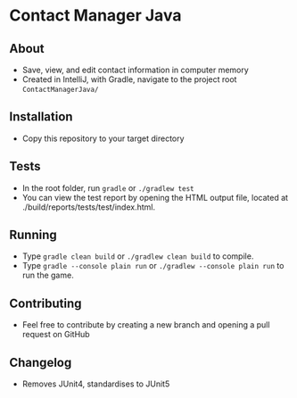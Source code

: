 # Contact Manager Java

## About

- Save, view, and edit contact information in computer memory
- Created in IntelliJ, with Gradle, navigate to the project root `ContactManagerJava/`

## Installation

- Copy this repository to your target directory

## Tests

- In the root folder, run `gradle` or `./gradlew test`
- You can view the test report by opening the HTML output file, located at ./build/reports/tests/test/index.html.


## Running

- Type `gradle clean build` or `./gradlew clean build` to compile.
- Type `gradle --console plain run` or `./gradlew --console plain run` to run the game. 

## Contributing

- Feel free to contribute by creating a new branch and opening a pull request on GitHub

## Changelog

- Removes JUnit4, standardises to JUnit5


